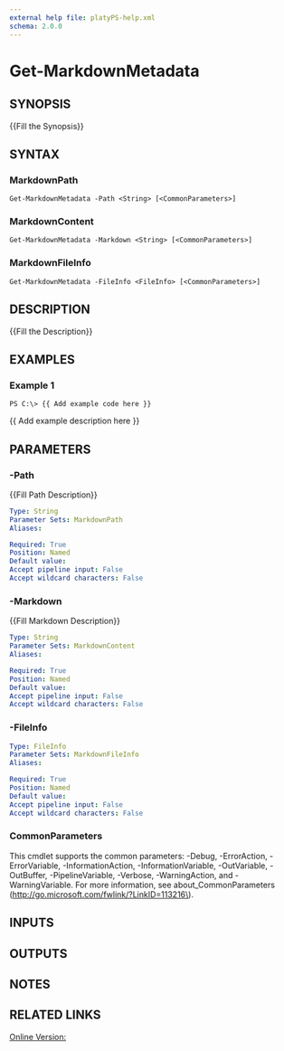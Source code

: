 ```yaml
---
external help file: platyPS-help.xml
schema: 2.0.0
---
```


# Get-MarkdownMetadata
## SYNOPSIS
{{Fill the Synopsis}}

## SYNTAX

### MarkdownPath
```
Get-MarkdownMetadata -Path <String> [<CommonParameters>]
```

### MarkdownContent
```
Get-MarkdownMetadata -Markdown <String> [<CommonParameters>]
```

### MarkdownFileInfo
```
Get-MarkdownMetadata -FileInfo <FileInfo> [<CommonParameters>]
```

## DESCRIPTION
{{Fill the Description}}

## EXAMPLES

### Example 1
```
PS C:\> {{ Add example code here }}
```

{{ Add example description here }}

## PARAMETERS

### -Path
{{Fill Path Description}}

```yaml
Type: String
Parameter Sets: MarkdownPath
Aliases: 

Required: True
Position: Named
Default value: 
Accept pipeline input: False
Accept wildcard characters: False
```

### -Markdown
{{Fill Markdown Description}}

```yaml
Type: String
Parameter Sets: MarkdownContent
Aliases: 

Required: True
Position: Named
Default value: 
Accept pipeline input: False
Accept wildcard characters: False
```

### -FileInfo
```yaml
Type: FileInfo
Parameter Sets: MarkdownFileInfo
Aliases: 

Required: True
Position: Named
Default value: 
Accept pipeline input: False
Accept wildcard characters: False
```

### CommonParameters
This cmdlet supports the common parameters: -Debug, -ErrorAction, -ErrorVariable, -InformationAction, -InformationVariable, -OutVariable, -OutBuffer, -PipelineVariable, -Verbose, -WarningAction, and -WarningVariable. For more information, see about_CommonParameters \(http://go.microsoft.com/fwlink/?LinkID=113216\).

## INPUTS

## OUTPUTS

## NOTES

## RELATED LINKS

[Online Version:]()


